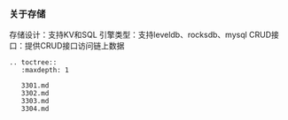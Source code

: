 ### 关于存储

存储设计：支持KV和SQL
引擎类型：支持leveldb、rocksdb、mysql
CRUD接口：提供CRUD接口访问链上数据

```eval_rst
.. toctree::
   :maxdepth: 1

   3301.md
   3302.md
   3303.md
   3304.md
```
   